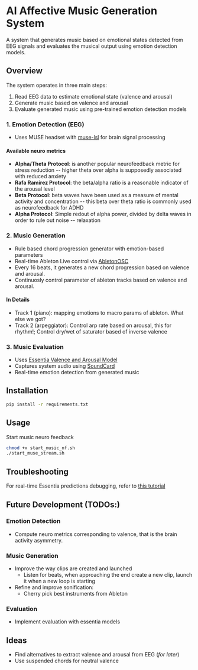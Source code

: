 # AI Affective Music Generation System

A system that generates music based on emotional states detected from EEG signals and evaluates the musical output using emotion detection models.

## Overview

The system operates in three main steps:
1. Read EEG data to estimate emotional state (valence and arousal)
2. Generate music based on valence and arousal
3. Evaluate generated music using pre-trained emotion detection models


### 1. Emotion Detection (EEG)
- Uses MUSE headset with [muse-lsl](https://github.com/alexandrebarachant/muse-lsl) for brain signal processing
#### Available neuro metrics
- **Alpha/Theta Protocol**: is another popular neurofeedback metric for stress reduction -- higher theta over alpha is supposedly associated with reduced anxiety
- **Rafa Ramirez Protocol**: the beta/alpha ratio is a reasonable indicator of the arousal level
- **Beta Protocol**: beta waves have been used as a measure of mental activity and concentration -- this beta over theta ratio is commonly used as neurofeedback for ADHD
- **Alpha Protocol**: Simple redout of alpha power, divided by delta waves in order to rule out noise -- relaxation

### 2. Music Generation
- Rule based chord progression generator with emotion-based parameters
- Real-time Ableton Live control via [AbletonOSC](https://github.com/ideoforms/AbletonOSC)
- Every 16 beats, it generates a new chord progression based on valence and arousal.
- Continuosly control parameter of ableton tracks based on valence and arousal.

#### In Details
- Track 1 (piano): mapping emotions to macro params of ableton. What else we got?
- Track 2 (arpeggiator): Control arp rate based on arousal, this for rhythm!; Control dry/wet of saturator based of inverse valence

### 3. Music Evaluation
- Uses [Essentia Valence and Arousal Model](https://essentia.upf.edu/models.html#arousal-valence-deam)
- Captures system audio using [SoundCard](https://pypi.org/project/SoundCard/)
- Real-time emotion detection from generated music

## Installation

```bash
pip install -r requirements.txt
```

## Usage
Start music neuro feedback
```bash
chmod +x start_music_nf.sh
./start_muse_stream.sh
```

## Troubleshooting
For real-time Essentia predictions debugging, refer to [this tutorial](https://essentia.upf.edu/tutorial_tensorflow_real-time_auto-tagging.html)

## Future Development (TODOs:)
### Emotion Detection
- Compute neuro metrics corresponding to valence, that is the brain activity asymmetry.

### Music Generation
- Improve the way clips are created and launched
    - Listen for beats, when approaching the end create a new clip, launch it when a new loop is starting 
- Refine and improve sonification:
    - Cherry pick best instruments from Ableton

### Evaluation    
- Implement evaluation with essentia models

## Ideas
- Find alternatives to extract valence and arousal from EEG (*for later*)
- Use suspended chords for neutral valence 